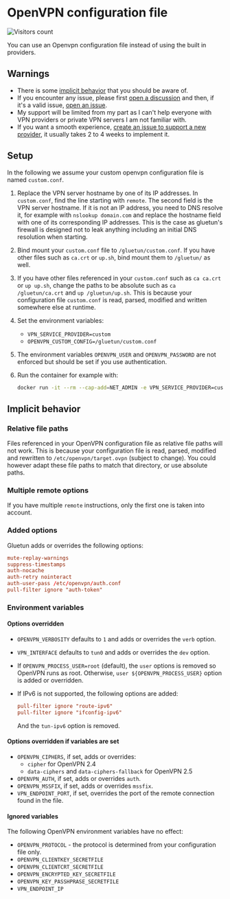 # OpenVPN configuration file

![Visitors count](https://visitor-badge.laobi.icu/badge?page_id=gluetun.setup.openvpn-file)

You can use an Openvpn configuration file instead of using the built in providers.

## Warnings

- There is some [implicit behavior](#implicit-behavior) that you should be aware of.
- If you encounter any issue, please first [open a discussion](https://github.com/qdm12/gluetun/discussions/new) and then, if it's a valid issue, [open an issue](https://github.com/qdm12/gluetun/issues/new/choose).
- My support will be limited from my part as I can't help everyone with VPN providers or private VPN servers I am not familiar with.
- If you want a smooth experience, [create an issue to support a new provider](https://github.com/qdm12/gluetun/issues/new?assignees=&labels=%3Abulb%3A+New+provider&template=provider.md&title=VPN+provider+support%3A+NAME+OF+THE+PROVIDER), it usually takes 2 to 4 weeks to implement it.

## Setup

In the following we assume your custom openvpn configuration file is named `custom.conf`.

1. Replace the VPN server hostname by one of its IP addresses. In `custom.conf`, find the line starting with `remote`. The second field is the VPN server hostname. If it is not an IP address, you need to DNS resolve it, for example with `nslookup domain.com` and replace the hostname field with one of its corresponding IP addresses. This is the case as gluetun's firewall is designed not to leak anything including an initial DNS resolution when starting.
1. Bind mount your `custom.conf` file to `/gluetun/custom.conf`. If you have other files such as `ca.crt` or `up.sh`, bind mount them to `/gluetun/` as well.
1. If you have other files referenced in your `custom.conf` such as `ca ca.crt` or `up up.sh`, change the paths to be absolute such as `ca /gluetun/ca.crt` and `up /gluetun/up.sh`. This is because your configuration file `custom.conf` is read, parsed, modified and written somewhere else at runtime.
1. Set the environment variables:
    - `VPN_SERVICE_PROVIDER=custom`
    - `OPENVPN_CUSTOM_CONFIG=/gluetun/custom.conf`
1. The environment variables `OPENVPN_USER` and `OPENVPN_PASSWORD` are not enforced but should be set if you use authentication.
1. Run the container for example with:

    ```sh
    docker run -it --rm --cap-add=NET_ADMIN -e VPN_SERVICE_PROVIDER=custom -e OPENVPN_CUSTOM_CONFIG=/gluetun/custom.conf -v /yourpath/custom.conf:/gluetun/custom.conf:ro -e OPENVPN_USER="youruser" -e OPENVPN_PASSWORD="yourpassword" qmcgaw/gluetun
    ```

## Implicit behavior

### Relative file paths

Files referenced in your OpenVPN configuration file as relative file paths will not work.
This is because your configuration file is read, parsed, modified and rewritten to `/etc/openvpn/target.ovpn` (subject to change). You could however adapt these file paths to match that directory, or use absolute paths.

### Multiple remote options

If you have multiple `remote` instructions, only the first one is taken into account.

### Added options

Gluetun adds or overrides the following options:

```conf
mute-replay-warnings
suppress-timestamps
auth-nocache
auth-retry nointeract
auth-user-pass /etc/openvpn/auth.conf
pull-filter ignore "auth-token"
```

### Environment variables

#### Options overridden

- `OPENVPN_VERBOSITY` defaults to `1` and adds or overrides the `verb` option.
- `VPN_INTERFACE` defaults to `tun0` and adds or overrides the `dev` option.
- If `OPENVPN_PROCESS_USER=root` (default), the `user` options is removed so OpenVPN runs as root.
Otherwise, `user ${OPENVPN_PROCESS_USER}` option is added or overridden.
- If IPv6 is not supported, the following options are added:

    ```conf
    pull-filter ignore "route-ipv6"
    pull-filter ignore "ifconfig-ipv6"
    ```

    And the `tun-ipv6` option is removed.

#### Options overridden if variables are set

- `OPENVPN_CIPHERS`, if set, adds or overrides:
  - `cipher` for OpenVPN 2.4
  - `data-ciphers` and `data-ciphers-fallback` for OpenVPN 2.5
- `OPENVPN_AUTH`, if set, adds or overrides `auth`.
- `OPENVPN_MSSFIX`, if set, adds or overrides `mssfix`.
- `VPN_ENDPOINT_PORT`, if set, overrides the port of the remote connection found in the file.

#### Ignored variables

The following OpenVPN environment variables have no effect:

- `OPENVPN_PROTOCOL` - the protocol is determined from your configuration file only.
- `OPENVPN_CLIENTKEY_SECRETFILE`
- `OPENVPN_CLIENTCRT_SECRETFILE`
- `OPENVPN_ENCRYPTED_KEY_SECRETFILE`
- `OPENVPN_KEY_PASSHPRASE_SECRETFILE`
- `VPN_ENDPOINT_IP`
